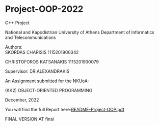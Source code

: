 # Project-OOP-2022
C++ Project

National and Kapodistrian University of Athens
Department of Informatics and Telecommunications
 

 
 
Authors:								            
SKORDAS CHARISIS 1115201900342

CHRISTOFOROS KATSANAKIS 1115201900079

Supervisor:
DR.ALEXANDRAKIS
 
 
 
An Assignment submitted for the NKUoA:
 
(KK2) OBJECT-ORIENTED PROGRAMMING
 
December, 2022

You will find the full Report here:[README-Project-OOP.pdf](https://github.com/harrisskordas/Project-OOP-2022/files/10298436/README-Project-OOP.pdf)


FINAL VERSION AT final
